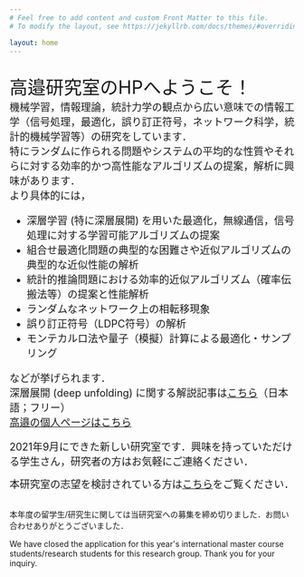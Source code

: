 ```yaml
---
# Feel free to add content and custom Front Matter to this file.
# To modify the layout, see https://jekyllrb.com/docs/themes/#overriding-theme-defaults

layout: home
---
```

<br>
<head>
<title>高邉研究室HP</title>
</head>

<font size="6">
高邉研究室のHPへようこそ！
</font><br>


<font size="4">
機械学習，情報理論，統計力学の観点から広い意味での情報工学（信号処理，最適化，誤り訂正符号，ネットワーク科学，統計的機械学習等）の研究をしています．
</font><br>


<font size="4">
特にランダムに作られる問題やシステムの平均的な性質やそれらに対する効率的かつ高性能なアルゴリズムの提案，解析に興味があります．
</font><br>

<font size="4">
より具体的には，
<ul>
<li> 深層学習 (特に深層展開) を用いた最適化，無線通信，信号処理に対する学習可能アルゴリズムの提案</li>
<li> 組合せ最適化問題の典型的な困難さや近似アルゴリズムの典型的な近似性能の解析</li>
<li> 統計的推論問題における効率的近似アルゴリズム（確率伝搬法等）の提案と性能解析</li>
<li> ランダムなネットワーク上の相転移現象</li>
<li> 誤り訂正符号（LDPC符号）の解析</li>
<li> モンテカルロ法や量子（模擬）計算による最適化・サンプリング</li>
</ul>
などが挙げられます．<br>
深層展開 (deep unfolding) に関する解説記事は<a href="https://www.jstage.jst.go.jp/article/essfr/14/1/14_60/_article/-char/ja">こちら</a>（日本語；フリー）
</font><br>

<font size="4">
<a href="./takabe_main.html">高邉の個人ページはこちら</a>
</font><br><br>

<font size="4">
2021年9月にできた新しい研究室です．興味を持っていただける学生さん，研究者の方はお気軽にご連絡ください．

本研究室の志望を検討されている方は<a href="./4applicants.html">こちら</a>をご覧ください．
</font><br><br>

本年度の留学生/研究生に関しては当研究室への募集を締め切りました．お問い合わせありがとうございました．<br>

We have closed the application for this year's international master course students/research students for this research group. Thank you for your inquiry.</font><br>
